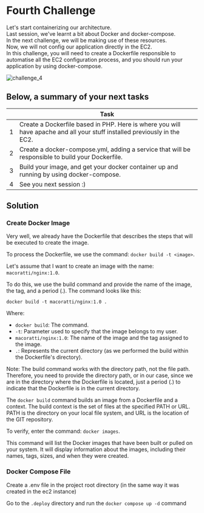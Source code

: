# Fourth Challenge

Let's start containerizing our architecture.\
Last session, we've learnt a bit about Docker and docker-compose. \
In the next challenge, we will be making use of these resources. \
Now, we will not config our application directly in the EC2. \
In this challenge, you will need to create a Dockerfile responsible to automatise all the EC2 configuration process, and you should run your application by using docker-compose.

![challenge_4](./assets/challenge_4.png)

## Below, a summary of your next tasks

|  | Task |
|------|-------------|
|1| Create a Dockerfile based in PHP. Here is where you will have apache and all your stuff installed previously in the EC2. |
|2| Create a docker-compose.yml, adding a service that will be responsible to build your Dockerfile. |
|3| Build your image, and get your docker container up and running by using docker-compose. |
|4| See you next session :)|

## Solution

### Create Docker Image

Very well, we already have the Dockerfile that describes the steps that will be executed to create the image.

To process the Dockerfile, we use the command: `docker build -t <image>`.

Let's assume that I want to create an image with the name: `macoratti/nginx:1.0`.

To do this, we use the build command and provide the name of the image, the tag, and a period (.). The command looks like this:

```docker
docker build -t macoratti/nginx:1.0 .
```

Where:

- `docker build`: The command.
- `-t`: Parameter used to specify that the image belongs to my user.
- `macoratti/nginx:1.0`: The name of the image and the tag assigned to the image.
- `.`: Represents the current directory (as we performed the build within the Dockerfile's directory).

Note: The build command works with the directory path, not the file path. Therefore, you need to provide the directory path, or in our case, since we are in the directory where the Dockerfile is located, just a period (.) to indicate that the Dockerfile is in the current directory.

The `docker build` command builds an image from a Dockerfile and a context. The build context is the set of files at the specified PATH or URL. PATH is the directory on your local file system, and URL is the location of the GIT repository.

To verify, enter the command: `docker images`.

This command will list the Docker images that have been built or pulled on your system. It will display information about the images, including their names, tags, sizes, and when they were created.

### Docker Compose File

Create a .env file in the project root directory (in the same way it was created in the ec2 instance)

Go to the `.deploy` directory and run the `docker compose up -d` command
